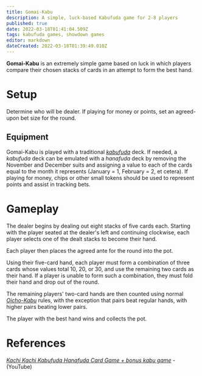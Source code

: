 ```yaml
---
title: Gomai-Kabu
description: A simple, luck-based Kabufuda game for 2-8 players
published: true
date: 2022-03-18T01:41:04.509Z
tags: kabufuda games, showdown games
editor: markdown
dateCreated: 2022-03-18T01:39:49.010Z
---
```


**Gomai-Kabu** is an extremely simple game based on luck in which players compare their chosen stacks of cards in an attempt to form the best hand.

# Setup
Determine who will be dealer. If playing for money or points, set an agreed-upon bet size for the round.

## Equipment
Gomai-Kabu is played with a traditional [*kabufuda*](/en/kabufuda) deck. If needed, a *kabufuda* deck can be emulated with a *hanafuda* deck by removing the November and December suits and assigning a value to each of the cards equal to the month it represents (January = 1, February = 2, et cetera). If playing for money, chips or other small tokens should be used to represent points and assist in tracking bets.

# Gameplay
The dealer begins by dealing out eight stacks of five cards each. Starting with the player seated at the dealer's left and continuing clockwise, each player selects one of the dealt stacks to become their hand.

Each player then places the agreed ante for the round into the pot. 

Using their five-card hand, each player must form a combination of three cards whose values total 10, 20, or 30, and use the remaining two cards as their hand. If a player is unable to form such a combination, they must fold their hand and drop out of the round.

The remaining players' two-card hands are then counted using normal [*Oicho-Kabu*](/en/kabufuda/games/oicho-kabu) rules, with the exception that pairs beat regular hands, with higher pairs beating lower pairs.

The player with the best hand wins and collects the pot.

# References
[*Kachi Kachi Kabufuda Hanafuda Card Game + bonus kabu game*](https://www.youtube.com/watch?v=eAsWqKSQdqo) - (YouTube)